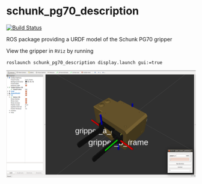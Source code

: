 schunk_pg70_description
=========================

[![Build Status](https://travis-ci.org/a-price/schunk_pg70_description.svg?branch=master)](https://travis-ci.org/a-price/schunk_pg70_description)

ROS package providing a URDF model of the Schunk PG70 gripper

View the gripper in `RViz` by running

    roslaunch schunk_pg70_description display.launch gui:=true

![Display Model](images/display.png)
